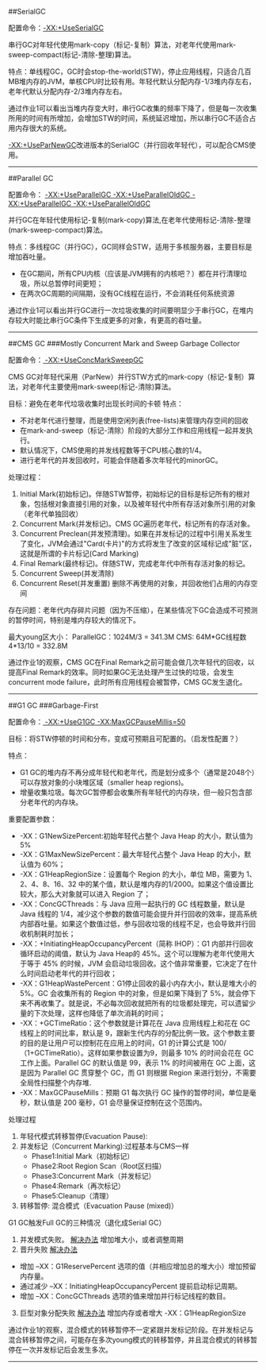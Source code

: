 ##SerialGC

配置命令：<u>-XX:+UseSerialGC</u>

串行GC对年轻代使用mark-copy（标记-复制）算法，对老年代使用mark-sweep-compact(标记-清除-整理)算法。

特点：单线程GC，GC时会stop-the-world(STW)，停止应用线程，只适合几百MB堆内存的JVM，单核CPU时比较有用。年轻代默认分配内存-1/3堆内存左右，老年代默认分配内存-2/3堆内存左右。

通过作业1可以看出当堆内存变大时，串行GC收集的频率下降了，但是每一次收集所用的时间有所增加，会增加STW的时间，系统延迟增加，所以串行GC不适合占用内存很大的系统。

<u>-XX:+UseParNewGC</u>改进版本的SerialGC（并行回收年轻代），可以配合CMS使用。

---
##Parallel GC

配置命令：
<u>-XX:+UseParallelGC 
-XX:+UseParallelOldGC
-XX:+UseParallelGC -XX:+UseParallelOldGC</u>

并行GC在年轻代使用标记-复制(mark-copy)算法,在老年代使用标记-清除-整理(mark-sweep-compact)算法。

特点：多线程GC（并行GC），GC同样会STW，适用于多核服务器，主要目标是增加吞吐量。
+ 在GC期间，所有CPU内核（应该是JVM拥有的内核吧？）都在并行清理垃圾，所以总暂停时间更短；
+ 在两次GC周期的间隔期，没有GC线程在运行，不会消耗任何系统资源

通过作业1可以看出并行GC进行一次垃圾收集的时间要明显少于串行GC，在堆内存较大时能比串行GC条件下生成更多的对象，有更高的吞吐量。

---
##CMS GC
###Mostly Concurrent Mark and Sweep Garbage Collector

配置命令：<u> -XX:+UseConcMarkSweepGC</u>

CMS GC对年轻代采用（ParNew）并行STW方式的mark-copy（标记-复制）算法，对老年代主要使用mark-sweep(标记-清除)算法。

目标：避免在老年代垃圾收集时出现长时间的卡顿
特点：
+ 不对老年代进行整理，而是使用空闲列表(free-lists)来管理内存空间的回收
+ 在mark-and-sweep（标记-清除）阶段的大部分工作和应用线程一起并发执行。
+ 默认情况下，CMS使用的并发线程数等于CPU核心数的1/4。
+ 进行老年代的并发回收时，可能会伴随着多次年轻代的minorGC。

处理过程：
1. Initial Mark(初始标记)。伴随STW暂停，初始标记的目标是标记所有的根对象，包括根对象直接引用的对象，以及被年轻代中所有存活对象所引用的对象（老年代单独回收）
2. Concurrent Mark(并发标记)。CMS GC遍历老年代，标记所有的存活对象。
3. Concurrent Preclean(并发预清理)。如果在并发标记的过程中引用关系发生了变化，JVM会通过"Card(卡片)"的方式将发生了改变的区域标记成"脏"区，这就是所谓的卡片标记(Card Marking)
4. Final Remark(最终标记)。伴随STW，完成老年代中所有存活对象的标记。
5. Concurrent Sweep(并发清除)
6. Concurrent Reset(并发重置) 删除不再使用的对象，并回收他们占用的内存空间

存在问题：老年代内存碎片问题（因为不压缩），在某些情况下GC会造成不可预测的暂停时间，特别是堆内存较大的情况下。

最大young区大小：
ParallelGC：1024M/3 = 341.3M
CMS: 64M\*GC线程数4\*13/10 = 332.8M

通过作业1的观察，CMS GC在Final Remark之前可能会做几次年轻代的回收，以提高Final Remark的效率。同时如果GC无法处理产生过快的垃圾，会发生concurrent mode failure，此时所有应用线程会被暂停，CMS GC发生退化。

---

##G1 GC
###Garbage-First

配置命令：<u> -XX:+UseG1GC -XX:MaxGCPauseMillis=50</u>

目标：将STW停顿的时间和分布，变成可预期且可配置的。（启发性配置？）

特点：
+ G1 GC的堆内存不再分成年轻代和老年代，而是划分成多个（通常是2048个）可以存放对象的小块堆区域（smaller heap regions)。
+ 增量收集垃圾。每次GC暂停都会收集所有年轻代的内存块，但一般只包含部分老年代的内存块。

重要配置参数：
+ -XX：G1NewSizePercent:初始年轻代占整个 Java Heap 的大小，默认值为 5%
+ -XX：G1MaxNewSizePercent：最大年轻代占整个 Java Heap 的大小，默认值为 60%；
+ -XX：G1HeapRegionSize：设置每个 Region 的大小，单位 MB，需要为 1、2、4、8、16、32 中的某个值，默认是堆内存的1/2000。如果这个值设置比较大，那么大对象就可以进入 Region 了；
+ -XX：ConcGCThreads：与 Java 应用一起执行的 GC 线程数量，默认是 Java 线程的 1/4，减少这个参数的数值可能会提升并行回收的效率，提高系统内部吞吐量。如果这个数值过低，参与回收垃圾的线程不足，也会导致并行回收机制耗时加长；
+ -XX：+InitiatingHeapOccupancyPercent（简称 IHOP）：G1 内部并行回收循环启动的阈值，默认为 Java Heap的 45%。这个可以理解为老年代使用大于等于 45% 的时候，JVM 会启动垃圾回收。这个值非常重要，它决定了在什么时间启动老年代的并行回收；
+ -XX：G1HeapWastePercent：G1停止回收的最小内存大小，默认是堆大小的 5%。GC 会收集所有的 Region 中的对象，但是如果下降到了 5%，就会停下来不再收集了。就是说，不必每次回收就把所有的垃圾都处理完，可以遗留少量的下次处理，这样也降低了单次消耗的时间；
+ -XX：+GCTimeRatio：这个参数就是计算花在 Java 应用线程上和花在 GC 线程上的时间比率，默认是 9，跟新生代内存的分配比例一致。这个参数主要的目的是让用户可以控制花在应用上的时间，G1 的计算公式是 100/（1+GCTimeRatio）。这样如果参数设置为9，则最多 10% 的时间会花在 GC 工作上面。Parallel GC 的默认值是 99，表示 1% 的时间被用在 GC 上面，这是因为 Parallel GC 贯穿整个 GC，而 G1 则根据 Region 来进行划分，不需要全局性扫描整个内存堆.
+ -XX：MaxGCPauseMills：预期 G1 每次执行 GC 操作的暂停时间，单位是毫秒，默认值是 200 毫秒，G1 会尽量保证控制在这个范围内。

处理过程
1. 年轻代模式转移暂停(Evacuation Pause):
2. 并发标记（Concurrent Marking):过程基本与CMS一样
    + Phase1:Initial Mark（初始标记）
    + Phase2:Root Region Scan（Root区扫描）
    + Phase3:Concurrent Mark（并发标记）
    + Phase4:Remark（再次标记）
    + Phase5:Cleanup（清理）
3. 转移暂停: 混合模式（Evacuation Pause (mixed)）

G1 GC触发Full GC的三种情况（退化成Serial GC）
1. 并发模式失败。
<u>解决办法</u>
    增加堆大小，或者调整周期
2. 晋升失败
<u>解决办法</u>
+ 增加 –XX：G1ReservePercent 选项的值（并相应增加总的堆大小）增加预留内存量。
+ 通过减少 –XX：InitiatingHeapOccupancyPercent 提前启动标记周期。
+ 增加 –XX：ConcGCThreads 选项的值来增加并行标记线程的数目。
3. 巨型对象分配失败
<u>解决办法</u> 增加内存或者增大 -XX：G1HeapRegionSize

通过作业1的观察，混合模式的转移暂停不一定紧跟并发标记阶段。在并发标记与混合转移暂停之间，可能存在多次young模式的转移暂停，并且混合模式的转移暂停在一次并发标记后会发生多次。

---